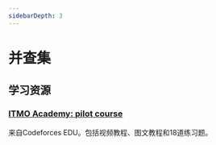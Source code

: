 ```yaml
---
sidebarDepth: 3
---
```


# 并查集

## 学习资源

### [ITMO Academy: pilot course](https://codeforces.com/edu/course/2/lesson/7)

来自Codeforces EDU。包括视频教程、图文教程和18道练习题。
